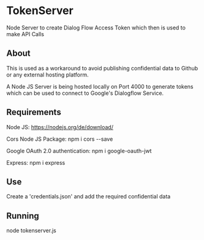 # TokenServer
Node Server to create Dialog Flow Access Token which then is used to make API Calls 

## About
This is used as a workaround to avoid publishing confidential data to Github or any external hosting platform.

A Node JS Server is being hosted locally on Port 4000 to generate tokens which can be used to connect to Google's Dialogflow Service.

## Requirements
Node JS: https://nodejs.org/de/download/ 

Cors Node JS Package: npm i cors --save 

Google OAuth 2.0 authentication: npm i google-oauth-jwt

Express: npm i express

## Use
Create a 'credentials.json' and add the required confidential data

## Running
node tokenserver.js
